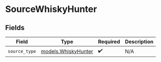 # SourceWhiskyHunter


## Fields

| Field                                            | Type                                             | Required                                         | Description                                      |
| ------------------------------------------------ | ------------------------------------------------ | ------------------------------------------------ | ------------------------------------------------ |
| `source_type`                                    | [models.WhiskyHunter](../models/whiskyhunter.md) | :heavy_check_mark:                               | N/A                                              |